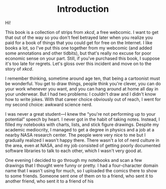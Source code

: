 <h1 align="center">Introduction</h1>

Hi!

This book is a collection of strips from <i>xkcd</i>, a free webcomic. I want to get that out of the way so you don't feel betrayed later when you realize you paid for a book of things that you could get for free on the Internet. I like books a lot, so I've put this one together from my webcomic (and added some annotations and other tidbits), but that's really no excuse for poor economic sense on your part. Still, if you've purchased this book, I suppose it's too late for regrets. Let's gloss over this incident and move on to the story of <i>xkcd</i>.

I remember thinking, sometime around age ten, that being a cartoonist must be wonderful. You get to draw things, people think you're clever, you can do your work whenever you want, and you can hang around at home all day in your underwear. But I had two problems: I couldn't draw and I didn't know how to write jokes. With that career choice obviously out of reach, I went for my second choice: awkward science nerd.

I was never a great student&mdash;I knew the “you're not performing up to your potential” speech by heart. I never got in the habit of taking notes. Instead, I filled my notebooks with charts, lists, and stick figure drawings. Despite my academic mediocrity, I managed to get a degree in physics and a job at a nearby NASA research center. The people were very nice to me but I gradually realized I wasn't happy there. There wasn't a lot of nerd culture in the area, even at NASA, and my job consisted of getting poorly documented software libraries to talk to each other, which I wasn't very good at.

One evening I decided to go through my notebooks and scan a few drawings that I thought were funny or pretty. I had a four-character domain name that I wasn't using for much, so I uploaded the comics there to show to some friends. Someone sent one of them on to a friend, who sent it to another friend, who sent it to a friend of his
